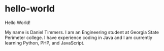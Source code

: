 # hello-world

Hello World!

My name is Daniel Timmers. I am an Engineering student at Georgia State Perimeter college. I have experience coding in Java and I am currently learning Python, PHP, and JavaScript.
